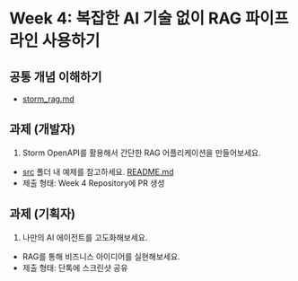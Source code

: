 # Week 4: 복잡한 AI 기술 없이 RAG 파이프라인 사용하기

## 공통 개념 이해하기
* [storm_rag.md](docs%2Fstorm_rag.md) 

## 과제 (개발자)
1. Storm OpenAPI를 활용해서 간단한 RAG 어플리케이션을 만들어보세요. 
* [src](src) 폴더 내 예제를 참고하세요. [README.md](src%2FREADME.md)
* 제출 형태: Week 4 Repository에 PR 생성

## 과제 (기획자)
1. 나만의 AI 에이전트를 고도화해보세요.
* RAG를 통해 비즈니스 아이디어를 실현해보세요.
* 제출 형태: 단톡에 스크린샷 공유 